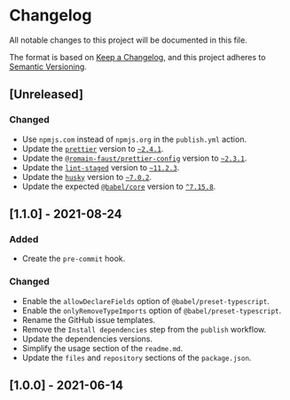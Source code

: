 # Changelog

All notable changes to this project will be documented in this file.

The format is based on [Keep a Changelog](https://keepachangelog.com/en/1.0.0/), and this project adheres to [Semantic Versioning](https://semver.org/spec/v2.0.0.html).

## [Unreleased]

### Changed

-   Use `npmjs.com` instead of `npmjs.org` in the `publish.yml` action.
-   Update the [`prettier`](https://npmjs.com/package/prettier) version to [`~2.4.1`](https://npmjs.com/package/prettier/v/2.4.1).
-   Update the [`@romain-faust/prettier-config`](https://npmjs.com/package/@romain-faust/prettier-config) version to [`~2.3.1`](https://npmjs.com/package/@romain-faust/prettier-config/v/2.3.1).
-   Update the [`lint-staged`](https://npmjs.com/package/lint-staged) version to [`~11.2.3`](https://npmjs.com/package/lint-staged/v/11.2.3).
-   Update the [`husky`](https://npmjs.com/package/husky) version to [`~7.0.2`](https://npmjs.com/package/husky/v/7.0.2).
-   Update the expected [`@babel/core`](https://npmjs.com/package/@babel/core) version to [`^7.15.8`](https://npmjs.com/package/@babel/core/v/7.15.8).

## [1.1.0] - 2021-08-24

### Added

-   Create the `pre-commit` hook.

### Changed

-   Enable the `allowDeclareFields` option of `@babel/preset-typescript`.
-   Enable the `onlyRemoveTypeImports` option of `@babel/preset-typescript`.
-   Rename the GitHub issue templates.
-   Remove the `Install dependencies` step from the `publish` workflow.
-   Update the dependencies versions.
-   Simplify the usage section of the `readme.md`.
-   Update the `files` and `repository` sections of the `package.json`.

## [1.0.0] - 2021-06-14

